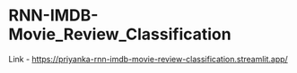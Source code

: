 # RNN-IMDB-Movie_Review_Classification

Link - https://priyanka-rnn-imdb-movie-review-classification.streamlit.app/
